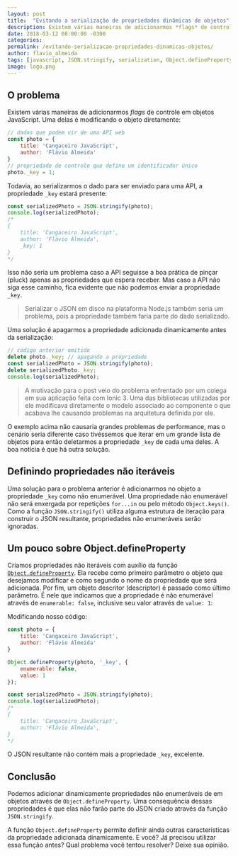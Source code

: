 ```yaml
---
layout: post
title:  "Evitando a serialização de propriedades dinâmicas de objetos"
description: Existem várias maneiras de adicionarmos *flags* de controle em objetos JavaScript. Uma delas é modificando o objeto diretamente. Todavia, ao serializarmos os dados para serem enviados para uma API, a propriedade estará presente.
date: 2018-03-12 08:00:00 -0300
categories:
permalink: /evitando-serializacao-propriedades-dinamicas-objetos/
author: flavio_almeida
tags: [javascript, JSON.stringify, serialization, Object.defineProperty]
image: logo.png
---
```


## O problema

Existem várias maneiras de adicionarmos *flags* de controle em objetos JavaScript. Uma delas é modificando o objeto diretamente:

```javascript
// dados que podem vir de uma API web
const photo = {
    title: 'Cangaceiro JavaScript',
    author: 'Flávio Almeida'
}
// propriedade de controle que define um identificador único
photo._key = 1;
```
Todavia, ao serializarmos o dado para ser enviado para uma API, a propriedade `_key` estará presente:

```javascript
const serializedPhoto = JSON.stringify(photo);
console.log(serializedPhoto);
/* 
{
    title: 'Cangaceiro JavaScript', 
    author: 'Flávio Almeida', 
    _key: 1
}
*/
```
Isso não seria um problema caso a API seguisse a boa prática de pinçar (pluck) apenas as propriedades que espera receber. Mas caso a API não siga esse caminho, fica evidente que não podemos enviar a propriedade `_key`. 

>Serializar o JSON em disco na plataforma Node.js também seria um problema, pois a propriedade também faria parte do dado serializado. 

Uma solução é apagarmos a propriedade adicionada dinamicamente antes da serialização:

```javascript
// código anterior omitido
delete photo._key; // apagando a propriedade
const serializedPhoto = JSON.stringify(photo);
delete serializedPhoto._key;
console.log(serializedPhoto);
```

>A motivação para o post veio do problema enfrentado por um colega em sua aplicação feita com Ionic 3. Uma das bibliotecas utilizadas por ele modificava diretamente o modelo associado ao componente o que acabava lhe causando problemas na arquitetura definida por ele.

O exemplo acima não causaria grandes problemas de performance, mas o cenário seria diferente caso tivéssemos que iterar em um grande lista de objetos para então deletarmos a propriedade `_key` de cada uma deles. A boa notícia é que há outra solução.

## Definindo propriedades não iteráveis

Uma solução para o problema anterior é adicionarmos no objeto a propriedade `_key` como não enumerável. Uma propriedade não enumerável não será enxergada por repetições `for...in` ou pelo método `Object.keys()`. Como a função `JSON.stringify()` utiliza alguma estrutura de iteração para construir o JSON resultante, propriedades não enumeráveis serão ignoradas.


## Um pouco sobre Object.defineProperty

Criamos propriedades não iteráveis com auxílio da função <a href="https://developer.mozilla.org/pt-BR/docs/Web/JavaScript/Reference/Global_Objects/Object/defineProperty" target="_blank">`Object.defineProperty`</a>. Ela recebe como primeiro parâmetro o objeto que desejamos modificar e como segundo o nome da propriedade que será adicionada. Por fim, um objeto descritor (descriptor) é passado como último parâmetro. É nele que indicamos que a propriedade é não enumerável através de `enumerable: false`, inclusive seu valor através de `value: 1`:

Modificando nosso código:

```javascript
const photo = {
    title: 'Cangaceiro JavaScript',
    author: 'Flávio Almeida'
}

Object.defineProperty(photo, '_key', { 
    enumerable: false, 
    value: 1
});

const serializedPhoto = JSON.stringify(photo);
console.log(serializedPhoto);
/* 
{
    title: 'Cangaceiro JavaScript', 
    author: 'Flávio Almeida', 
}
*/
```
O JSON resultante não contém mais a propriedade `_key`, excelente.

## Conclusão 

Podemos adicionar dinamicamente propriedades não enumeráveis de em objetos através de `Object.defineProperty`. Uma consequência dessas propriedades é que elas não farão parte do JSON criado através da função `JSON.stringify`. 

A função `Object.defineProperty` permite definir ainda outras características da propriedade adicionada dinamicamente. E você? Já precisou utilizar essa função antes? Qual problema você tentou resolver? Deixe sua opinião.